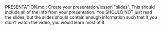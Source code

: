 PRESENTATION.md : Create your presentation/lesson "slides". This should include all of the info from your presentation. You SHOULD NOT just read the slides, but the slides should contain enough information such that if you didn't watch the video, you would learn most of it.